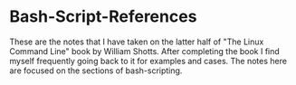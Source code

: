 # Bash-Script-References

These are the notes that I have taken on the latter half of "The Linux Command Line" book by William Shotts.
After completing the book I find myself frequently going back to it for examples and cases.
The notes here are focused on the sections of bash-scripting.
